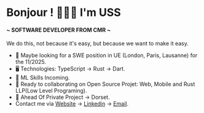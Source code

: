 Bonjour ! 👦🏾🤝 I'm USS
=======================================================================================================================================

#### ~ SOFTWARE DEVELOPER FROM CMR ~
We do this, not because it's easy, but because we want to make it easy.

* 👀 Maybe looking for a SWE position in UE (London, Paris, Lausanne) for the 11/2025.
* 🖥️ Technologies: TypeScript → Rust → Dart.
* 🌱 ML Skills Incoming.
* 🤝 Ready to collaborating on Open Source Projet: Web, Mobile and Rust LLP(Low Level Programing).
* 🪽 Ahead Of Private Project → Dorset.
* Contact me via [Website](https://uss-franckmekoulou.web.app/) → [Linkedin](https://www.linkedin.com/in/franck-mekoulou/) → [Email](mailto:franckmekoulou.dev@hotmail.com).

